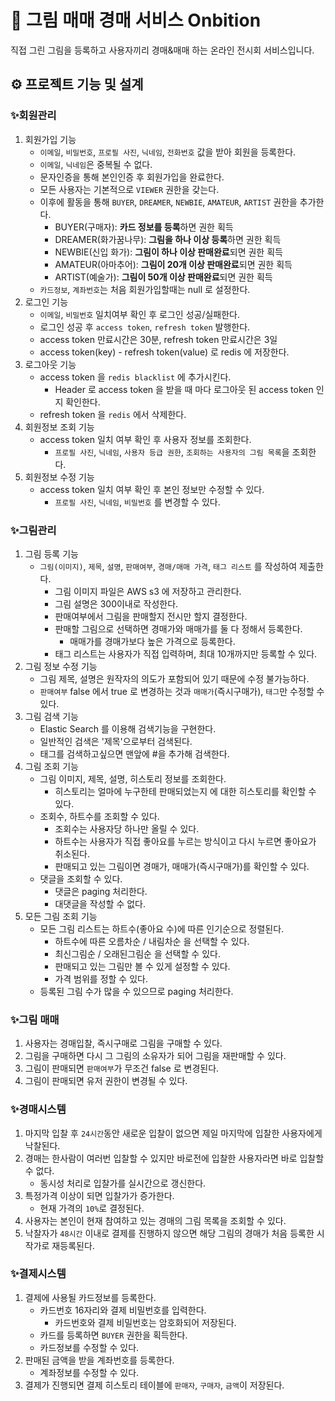 # 🎨 그림 매매 경매 서비스 Onbition
직접 그린 그림을 등록하고 사용자끼리 경매&매매 하는 온라인 전시회 서비스입니다.

## ⚙️ 프로젝트 기능 및 설계
### ✨회원관리
1. 회원가입 기능
   - `이메일`, `비밀번호`, `프로필 사진`, `닉네임`, `전화번호` 값을 받아 회원을 등록한다.
   - `이메일`, `닉네임`은 중복될 수 없다.
   - 문자인증을 통해 본인인증 후 회원가입을 완료한다.
   - 모든 사용자는 기본적으로 `VIEWER` 권한을 갖는다.
   - 이후에 활동을 통해 `BUYER`, `DREAMER`, `NEWBIE`, `AMATEUR`, `ARTIST` 권한을 추가한다.
     - BUYER(구매자): **카드 정보를 등록**하면 권한 획득
     - DREAMER(화가꿈나무): **그림을 하나 이상 등록**하면 권한 획득
     - NEWBIE(신입 화가): **그림이 하나 이상 판매완료**되면 권한 획득
     - AMATEUR(아마추어): **그림이 20개 이상 판매완료**되면 권한 획득
     - ARTIST(예술가): **그림이 50개 이상 판매완료**되면 권한 획득
   - `카드정보`, `계좌번호`는 처음 회원가입할때는 null 로 설정한다.
2. 로그인 기능
    - `이메일`, `비밀번호` 일치여부 확인 후 로그인 성공/실패한다.
    - 로그인 성공 후 `access token`, `refresh token` 발행한다.
    - access token 만료시간은 30분, refresh token 만료시간은 3일
    - access token(key) - refresh token(value) 로 redis 에 저장한다.
3. 로그아웃 기능
   - access token 을 `redis blacklist` 에 추가시킨다.
     - Header 로 access token 을 받을 때 마다 로그아웃 된 access token 인지 확인한다.
   - refresh token 을 `redis` 에서 삭제한다.
4. 회원정보 조회 기능
   - access token 일치 여부 확인 후 사용자 정보를 조회한다.
     - `프로필 사진`, `닉네임`, `사용자 등급 권한`, `조회하는 사용자의 그림 목록`을 조회한다.
5. 회원정보 수정 기능
   - access token 일치 여부 확인 후 본인 정보만 수정할 수 있다.
     - `프로필 사진`, `닉네임`, `비밀번호` 를 변경할 수 있다.

### ✨그림관리
1. 그림 등록 기능
   - `그림(이미지)`, `제목`, `설명`, `판매여부`, `경매/매매 가격`, `태그 리스트` 를 작성하여 제출한다.
     - 그림 이미지 파일은 AWS s3 에 저장하고 관리한다.
     - 그림 설명은 300이내로 작성한다.
     - 판매여부에서 그림을 판매할지 전시만 할지 결정한다.
     - 판매할 그림으로 선택하면 경매가와 매매가를 둘 다 정해서 등록한다.
       - 매매가를 경매가보다 높은 가격으로 등록한다.
     - 태그 리스트는 사용자가 직접 입력하며, 최대 10개까지만 등록할 수 있다.
2. 그림 정보 수정 기능
   - 그림 제목, 설명은 원작자의 의도가 포함되어 있기 때문에 수정 불가능하다.
   - `판매여부` false 에서 true 로 변경하는 것과 `매매가`(즉시구매가), `태그`만 수정할 수 있다.
3. 그림 검색 기능
   - Elastic Search 를 이용해 검색기능을 구현한다.
   - 일반적인 검색은 '제목'으로부터 검색된다.
   - 태그를 검색하고싶으면 맨앞에 #을 추가해 검색한다.
4. 그림 조회 기능
   - 그림 이미지, 제목, 설명, 히스토리 정보를 조회한다.
     - 히스토리는 얼마에 누구한테 판매되었는지 에 대한 히스토리를 확인할 수 있다.
   - 조회수, 하트수를 조회할 수 있다.
     - 조회수는 사용자당 하나만 올릴 수 있다.
     - 하트수는 사용자가 직접 좋아요를 누르는 방식이고 다시 누르면 좋아요가 취소된다.
     - 판매되고 있는 그림이면 경매가, 매매가(즉시구매가)를 확인할 수 있다.
   - 댓글을 조회할 수 있다.
     - 댓글은 paging 처리한다.
     - 대댓글을 작성할 수 없다.
5. 모든 그림 조회 기능
   - 모든 그림 리스트는 하트수(좋아요 수)에 따른 인기순으로 정렬된다.
     - 하트수에 따른 오름차순 / 내림차순 을 선택할 수 있다.
     - 최신그림순 / 오래된그림순 을 선택할 수 있다.
     - 판매되고 있는 그림만 볼 수 있게 설정할 수 있다.
     - 가격 범위를 정할 수 있다.
   - 등록된 그림 수가 많을 수 있으므로 paging 처리한다.

### ✨그림 매매
1. 사용자는 경매입찰, 즉시구매로 그림을 구매할 수 있다.
2. 그림을 구매하면 다시 그 그림의 소유자가 되어 그림을 재판매할 수 있다.
3. 그림이 판매되면 `판매여부`가 무조건 false 로 변경된다.
4. 그림이 판매되면 유저 권한이 변경될 수 있다.

### ✨경매시스템
1. 마지막 입찰 후 `24시간`동안 새로운 입찰이 없으면 제일 마지막에 입찰한 사용자에게 낙찰된다.
2. 경매는 한사람이 여러번 입찰할 수 있지만 바로전에 입찰한 사용자라면 바로 입찰할 수 없다.
   - 동시성 처리로 입찰가를 실시간으로 갱신한다.
3. 특정가격 이상이 되면 입찰가가 증가한다.
   - 현재 가격의 `10%`로 결정된다.
4. 사용자는 본인이 현재 참여하고 있는 경매의 그림 목록을 조회할 수 있다.
5. 낙찰자가 `48시간` 이내로 결제를 진행하지 않으면 해당 그림의 경매가 처음 등록한 시작가로 재등록된다.

### ✨결제시스템
1. 결제에 사용될 카드정보를 등록한다.
   - 카드번호 16자리와 결제 비밀번호를 입력한다.
     - 카드번호와 결제 비밀번호는 암호화되어 저장된다.
   - 카드를 등록하면 `BUYER` 권한을 획득한다.
   - 카드정보를 수정할 수 있다.
2. 판매된 금액을 받을 계좌번호를 등록한다.
   - 계좌정보를 수정할 수 있다.
3. 결제가 진행되면 결제 히스토리 테이블에 `판매자`, `구매자`, `금액`이 저장된다.